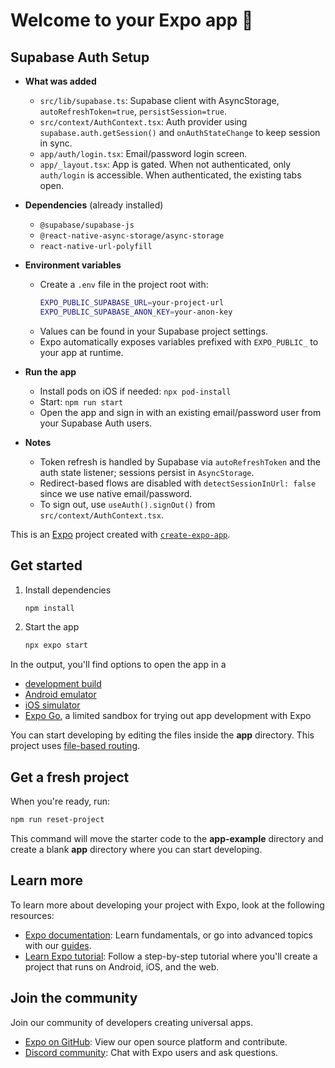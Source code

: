 # Welcome to your Expo app 👋
## Supabase Auth Setup

- **What was added**
  - `src/lib/supabase.ts`: Supabase client with AsyncStorage, `autoRefreshToken=true`, `persistSession=true`.
  - `src/context/AuthContext.tsx`: Auth provider using `supabase.auth.getSession()` and `onAuthStateChange` to keep session in sync.
  - `app/auth/login.tsx`: Email/password login screen.
  - `app/_layout.tsx`: App is gated. When not authenticated, only `auth/login` is accessible. When authenticated, the existing tabs open.

- **Dependencies** (already installed)
  - `@supabase/supabase-js`
  - `@react-native-async-storage/async-storage`
  - `react-native-url-polyfill`

- **Environment variables**
  - Create a `.env` file in the project root with:
    ```bash
    EXPO_PUBLIC_SUPABASE_URL=your-project-url
    EXPO_PUBLIC_SUPABASE_ANON_KEY=your-anon-key
    ```
  - Values can be found in your Supabase project settings.
  - Expo automatically exposes variables prefixed with `EXPO_PUBLIC_` to your app at runtime.

- **Run the app**
  - Install pods on iOS if needed: `npx pod-install`
  - Start: `npm run start`
  - Open the app and sign in with an existing email/password user from your Supabase Auth users.

- **Notes**
  - Token refresh is handled by Supabase via `autoRefreshToken` and the auth state listener; sessions persist in `AsyncStorage`.
  - Redirect-based flows are disabled with `detectSessionInUrl: false` since we use native email/password.
  - To sign out, use `useAuth().signOut()` from `src/context/AuthContext.tsx`.


This is an [Expo](https://expo.dev) project created with [`create-expo-app`](https://www.npmjs.com/package/create-expo-app).

## Get started

1. Install dependencies

   ```bash
   npm install
   ```

2. Start the app

   ```bash
   npx expo start
   ```

In the output, you'll find options to open the app in a

- [development build](https://docs.expo.dev/develop/development-builds/introduction/)
- [Android emulator](https://docs.expo.dev/workflow/android-studio-emulator/)
- [iOS simulator](https://docs.expo.dev/workflow/ios-simulator/)
- [Expo Go](https://expo.dev/go), a limited sandbox for trying out app development with Expo

You can start developing by editing the files inside the **app** directory. This project uses [file-based routing](https://docs.expo.dev/router/introduction).

## Get a fresh project

When you're ready, run:

```bash
npm run reset-project
```

This command will move the starter code to the **app-example** directory and create a blank **app** directory where you can start developing.

## Learn more

To learn more about developing your project with Expo, look at the following resources:

- [Expo documentation](https://docs.expo.dev/): Learn fundamentals, or go into advanced topics with our [guides](https://docs.expo.dev/guides).
- [Learn Expo tutorial](https://docs.expo.dev/tutorial/introduction/): Follow a step-by-step tutorial where you'll create a project that runs on Android, iOS, and the web.

## Join the community

Join our community of developers creating universal apps.

- [Expo on GitHub](https://github.com/expo/expo): View our open source platform and contribute.
- [Discord community](https://chat.expo.dev): Chat with Expo users and ask questions.
